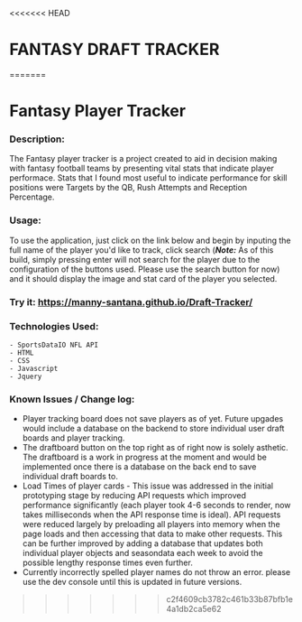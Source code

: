 <<<<<<< HEAD
# FANTASY DRAFT TRACKER
=======
# Fantasy Player Tracker

### Description: 
The Fantasy player tracker is a project created to aid in decision making with fantasy football teams by presenting vital stats that indicate player performace. Stats that I found most useful to indicate performance for skill positions were Targets by the QB, Rush Attempts and Reception Percentage. 

### Usage: 
To use the application, just click on the link below and begin by inputing the full name of the player you'd like to track, click search (***Note:*** As of this build, simply pressing enter will not search for the player due to the configuration of the buttons used. Please use the search button for now) and it should display the image and stat card of the player you selected. 
    
### Try it: https://manny-santana.github.io/Draft-Tracker/


   ### Technologies Used: 
  	- SportsDataIO NFL API
	- HTML 
	- CSS 
	- Javascript
	- Jquery

### Known Issues / Change log: 
* Player tracking board does not save players as of yet. Future upgades would include a database on the backend to store individual user draft boards and player tracking. 
* The draftboard button on the top right as of right now is solely asthetic. The draftboard is a work in progress at the moment and would be implemented once there is a database on the back end to save individual draft boards to. 
* Load Times of player cards - This issue was addressed in the initial prototyping stage by reducing API requests which improved performance significantly (each player took 4-6 seconds to render, now takes milliseconds when the API response time is ideal). API requests were reduced largely by preloading all players into memory when the page loads and then accessing that data to make other requests. This can be further improved by adding a database that updates both individual player objects and seasondata each week to avoid the possible lengthy response times even further.  
* Currently incorrectly spelled player names do not throw an error. please use the dev console until this is updated in future versions. 
>>>>>>> c2f4609cb3782c461b33b87bfb1e4a1db2ca5e62
